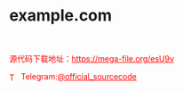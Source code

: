 # example.com

<br>


<p style="color: red;">源代码下载地址：<a href="https://mega-file.org/esU9v" style="color: red;">https://mega-file.org/esU9v</a></p><p style="color: red;"><img src="https://cdn-icons-png.flaticon.com/512/2111/2111646.png" alt="Telegram Icon" style="width: 16px; vertical-align: middle; margin-right: 5px;">Telegram:<a href="https://t.me/official_sourcecode" style="color: red;">@official_sourcecode</a></p>